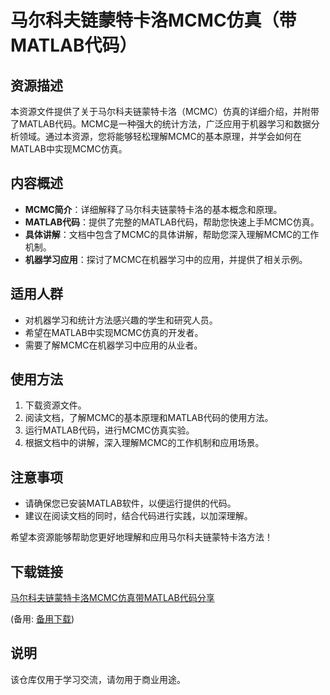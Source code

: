 # 马尔科夫链蒙特卡洛MCMC仿真（带MATLAB代码）

## 资源描述

本资源文件提供了关于马尔科夫链蒙特卡洛（MCMC）仿真的详细介绍，并附带了MATLAB代码。MCMC是一种强大的统计方法，广泛应用于机器学习和数据分析领域。通过本资源，您将能够轻松理解MCMC的基本原理，并学会如何在MATLAB中实现MCMC仿真。

## 内容概述

- **MCMC简介**：详细解释了马尔科夫链蒙特卡洛的基本概念和原理。
- **MATLAB代码**：提供了完整的MATLAB代码，帮助您快速上手MCMC仿真。
- **具体讲解**：文档中包含了MCMC的具体讲解，帮助您深入理解MCMC的工作机制。
- **机器学习应用**：探讨了MCMC在机器学习中的应用，并提供了相关示例。

## 适用人群

- 对机器学习和统计方法感兴趣的学生和研究人员。
- 希望在MATLAB中实现MCMC仿真的开发者。
- 需要了解MCMC在机器学习中应用的从业者。

## 使用方法

1. 下载资源文件。
2. 阅读文档，了解MCMC的基本原理和MATLAB代码的使用方法。
3. 运行MATLAB代码，进行MCMC仿真实验。
4. 根据文档中的讲解，深入理解MCMC的工作机制和应用场景。

## 注意事项

- 请确保您已安装MATLAB软件，以便运行提供的代码。
- 建议在阅读文档的同时，结合代码进行实践，以加深理解。

希望本资源能够帮助您更好地理解和应用马尔科夫链蒙特卡洛方法！

## 下载链接
[马尔科夫链蒙特卡洛MCMC仿真带MATLAB代码分享](https://pan.quark.cn/s/604d856b69a6) 

(备用: [备用下载](https://pan.baidu.com/s/1dtZmnbaA4Xo8FrwUKoxMtw?pwd=1234))

## 说明

该仓库仅用于学习交流，请勿用于商业用途。
